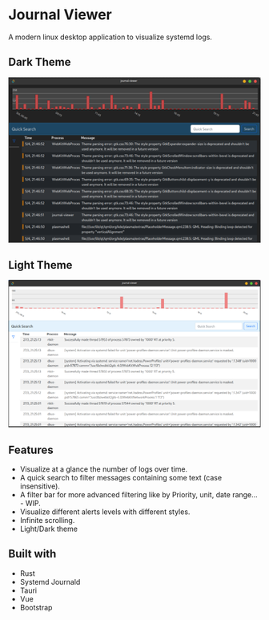 # Journal Viewer

A modern linux desktop application to visualize systemd logs.

## Dark Theme

![Journal Viewer Dark Theme](docs/screenshot-dark.png)

## Light Theme

![Journal Viewer Light Theme](docs/screenshot.png)

## Features

- Visualize at a glance the number of logs over time.
- A quick search to filter messages containing some text (case insensitive).
- A filter bar for more advanced filtering like by Priority, unit, date range... - WIP.
- Visualize different alerts levels with different styles.
- Infinite scrolling.
- Light/Dark theme

## Built with

- Rust
- Systemd Journald
- Tauri
- Vue
- Bootstrap

